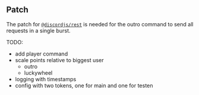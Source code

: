 ## Patch

The patch for [`@discordjs/rest`](./patches/@discordjs+rest+2.2.0.patch) is needed for the outro command to send all requests in a single burst.

TODO:

- add player command
- scale points relative to biggest user
  - outro
  - luckywheel
- logging with timestamps
- config with two tokens, one for main and one for testen

